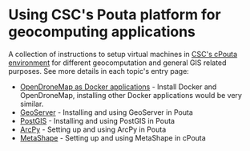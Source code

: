 # Using CSC's Pouta platform for geocomputing applications
A collection of instructions to setup virtual machines in [CSC's cPouta environment](https://docs.csc.fi/cloud/pouta/) for different geocomputation and general GIS related purposes. See more details in each topic's entry page:
- [OpenDroneMap as Docker applications](./docker-applications) - Install Docker and OpenDroneMap, installing other Docker applications would be very similar.
- [GeoServer](./geoserver) - Installing and using GeoServer in Pouta
- [PostGIS](./postgis) - Installing and using PostGIS in Pouta
- [ArcPy](./arcpy) - Setting up and using ArcPy in Pouta
- [MetaShape](./metashape_with_VNC) - Setting up and using MetaShape in cPouta
